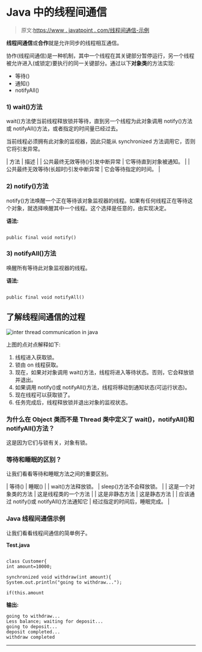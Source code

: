 # Java 中的线程间通信

> 原文:[https://www . javatpoint . com/线程间通信-示例](https://www.javatpoint.com/inter-thread-communication-example)

**线程间通信**或**合作**就是允许同步的线程相互通信。

协作(线程间通信)是一种机制，其中一个线程在其关键部分暂停运行，另一个线程被允许进入(或锁定)要执行的同一关键部分。通过以下**对象类**的方法实现:

*   等待()
*   通知()
*   notifyAll()

### 1) wait()方法

wait()方法使当前线程释放锁并等待，直到另一个线程为此对象调用 notify()方法或 notifyAll()方法，或者指定的时间量已经过去。

当前线程必须拥有此对象的监视器，因此只能从 synchronized 方法调用它，否则它将引发异常。

| 方法 | 描述 |
| 公共最终无效等待()引发中断异常 | 它等待直到对象被通知。 |
| 公共最终无效等待(长超时)引发中断异常 | 它会等待指定的时间。 |

### 2) notify()方法

notify()方法唤醒一个正在等待该对象监视器的线程。如果有任何线程正在等待这个对象，就选择唤醒其中一个线程。这个选择是任意的，由实现决定。

**语法:**

```

public final void notify()

```

### 3) notifyAll()方法

唤醒所有等待此对象监视器的线程。

**语法:**

```

public final void notifyAll()

```

## 了解线程间通信的过程

![inter thread communication in java](../Images/73be8a185cc10c509caabdddf27914ec.png)

上图的点对点解释如下:

1.  线程进入获取锁。
2.  锁由 on 线程获取。
3.  现在，如果对对象调用 wait()方法，线程将进入等待状态。否则，它会释放锁并退出。
4.  如果调用 notify()或 notifyAll()方法，线程将移动到通知状态(可运行状态)。
5.  现在线程可以获取锁了。
6.  任务完成后，线程释放锁并退出对象的监视状态。

### 为什么在 Object 类而不是 Thread 类中定义了 wait()，notifyAll()和 notifyAll()方法？

这是因为它们与锁有关，对象有锁。

### 等待和睡眠的区别？

让我们看看等待和睡眠方法之间的重要区别。

| 等待() | 睡眠() |
| wait()方法释放锁。 | sleep()方法不会释放锁。 |
| 这是一个对象类的方法 | 这是线程类的一个方法 |
| 这是非静态方法 | 这是静态方法 |
| 应该通过 notify()或 notifyAll()方法通知它 | 经过指定的时间后，睡眠完成。 |

### Java 线程间通信示例

让我们看看线程间通信的简单例子。

**Test.java**

```

class Customer{  
int amount=10000;  

synchronized void withdraw(int amount){  
System.out.println("going to withdraw...");  

if(this.amount
```

**输出:**

```
going to withdraw...
Less balance; waiting for deposit...
going to deposit...
deposit completed...
withdraw completed

```

* * *